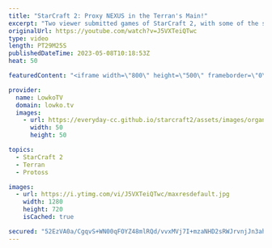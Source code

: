 ```yaml
---
title: "StarCraft 2: Proxy NEXUS in the Terran's Main!"
excerpt: "Two viewer submitted games of StarCraft 2, with some of the strangest strategies that I've ever seen. Proxy Refinery and a Proxy Nexus?!  Support my work: https://patreon.com/lowkotv Lowko Merch: https://lowko.shop  00:00 Proxy Refinery 12:07 Proxy Nexus  My YouTube channels: https://youtube.com/lowkotv"
originalUrl: https://youtube.com/watch?v=J5VXTeiQTwc
type: video
length: PT29M25S
publishedDateTime: 2023-05-08T10:18:53Z
heat: 50

featuredContent: "<iframe width=\"800\" height=\"500\" frameborder=\"0\" src=\"https://www.youtube.com/embed/J5VXTeiQTwc\" allow=\"accelerometer; autoplay; encrypted-media; gyroscope; picture-in-picture\" allowfullscreen></iframe>"

provider:
  name: LowkoTV
  domain: lowko.tv
  images:
    - url: https://everyday-cc.github.io/starcraft2/assets/images/organizations/lowko.tv-50x50.jpg
      width: 50
      height: 50

topics:
  - StarCraft 2
  - Terran
  - Protoss

images:
  - url: https://i.ytimg.com/vi/J5VXTeiQTwc/maxresdefault.jpg
    width: 1280
    height: 720
    isCached: true

secured: "52EzVA0a/CgqvS+WN00qFOYZ48mlRQd/vvxMVj7I+mzaNHD2sRWJrvnjJn3ah0kUy8IfKgt8AweKLshoE39XocaVz9+CHBKC0R6fCQ5FhEYrsCgi3JX94Ds0vvPjmMn8vYBjo7gkN1fjYH3GysXQbwOswiTcZ+dyy6JbATaNDUWE+jYiEXpiEyRfS2HUOTPgSd/xbF1xw+tYyqYdltt7i0wxHvOtNo0W/Q4L6sNakxEDqcEWMHH8iPFKxFTXLAhyd52kwgY/X/E3TAHIN5ab+pWj+HvxDEdhOwCyOMQnhUZmZBLwStPTj53zzpfuPLxy+mw1aeVOsXBiWu8gNywaqd4VwdsUd5iOzamQVikTmI/qGFMHzcsXj107danhMJta6kCe1smZS5U5PzTQ5eYqEC+B80x69CSQHXf35GXe8NY=;oc3koc7csiInDTTTu89Dbg=="
---
```


